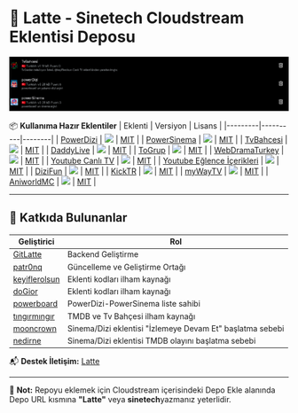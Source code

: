 # 🚀 Latte - Sinetech Cloudstream Eklentisi Deposu

![Latte Repository Banner](img/banner.png)

📦 **Kullanıma Hazır Eklentiler**
| Eklenti | Versiyon | Lisans |
|---------|----------|--------|
| [PowerDizi](powerDizi) | ![](https://img.shields.io/badge/version-3-blue) | [MIT](LICENSE) |
| [PowerSinema](powerSinema) | ![](https://img.shields.io/badge/version-3-blue) | [MIT](LICENSE) |
| [TvBahcesi](TvBahcesi) | ![](https://img.shields.io/badge/version-1-orange) | [MIT](LICENSE) |
| [DaddyLive](DaddyLive) | ![](https://img.shields.io/badge/version-1-orange) | [MIT](LICENSE) |
| [ToGrup](TOGrup) | ![](https://img.shields.io/badge/version-1-orange) | [MIT](LICENSE) |
| [WebDramaTurkey](WebDramaTurkey) | ![](https://img.shields.io/badge/version-1-orange) | [MIT](LICENSE) |
| [Youtube Canlı TV](YTCanliTV) | ![](https://img.shields.io/badge/version-1-orange) | [MIT](LICENSE) |
| [Youtube Eğlence İçerikleri](YTEglence) | ![](https://img.shields.io/badge/version-1-orange) | [MIT](LICENSE) |
| [DiziFun](DiziFun) | ![](https://img.shields.io/badge/version-1-orange) | [MIT](LICENSE) |
| [KickTR](KickTR) | ![](https://img.shields.io/badge/version-1-orange) | [MIT](LICENSE) |
| [myWayTV](myWayTV) | ![](https://img.shields.io/badge/version-1-orange) | [MIT](LICENSE) |
| [AniworldMC](AniworldMC) | ![](https://img.shields.io/badge/version-1-orange) | [MIT](LICENSE) |

---

## 🤝 Katkıda Bulunanlar

| Geliştirici | Rol |
|-------------|-----|
| [GitLatte](https://github.com/GitLatte) | Backend Geliştirme |
| [patr0nq](https://github.com/patr0nq) | Güncelleme ve Geliştirme Ortağı|
| [keyiflerolsun](https://github.com/keyiflerolsun) | Eklenti kodları ilham kaynağı |
| [doGior](https://github.com/DoGior) | Eklenti kodları ilham kaynağı |
| [powerboard](https://forum.sinetech.tr/uye/powerboard.3822/) | PowerDizi-PowerSinema liste sahibi |
| [tıngırmıngır](https://forum.sinetech.tr/uye/tingirmingir.137/) | TMDB ve Tv Bahçesi ilham kaynağı |
| [mooncrown](https://forum.sinetech.tr/uye/mooncrown.10472/) | Sinema/Dizi eklentisi "İzlemeye Devam Et" başlatma sebebi |
| [nedirne](https://forum.sinetech.tr/uye/nedirne.13409/) | Sinema/Dizi eklentisi TMDB olayını başlatma sebebi |

📬 **Destek İletişim:** [Latte](https://forum.sinetech.tr/konu/powerboard-film-ve-dizi-arsivine-ozel-cloudstream-deposu.3672/)

---

🔔 **Not:** Repoyu eklemek için Cloudstream içerisindeki Depo Ekle alanında Depo URL kısmına **"Latte"** veya **sinetech**yazmanız yeterlidir.
